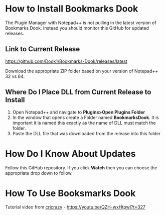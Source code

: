 # How to Install Bookmarks Dook
The Plugin Manager with Notepad++ is not pulling in the latest version of Bookmarks Dook.  Instead you should monitor this GitHub for updated releases.

## Link to Current Release
https://github.com/Dook1/Bookmarks-Dook/releases/latest

Download the appropriate ZIP folder based on your version of Notepad++ 32 vs 64.

## Where Do I Place DLL from Current Release to Install
1. Open Notepad++ and navigate to **Plugins>Open Plugins Folder**
2. In the window that opens create a Folder named **BookmarksDook**.  It is important it is named this exactly as the name of DLL must match the folder.
3. Paste the DLL file that was downloaded from the release into this folder

# How Do I Know About Updates
Follow this GitHub repository.  If you click **Watch** then you can choose the appropriate drop down to follow.

# How To Use Booksmarks Dook
Tutorial video from [cricrazy](https://github.com/cricrazy) - https://youtu.be/QZH-wxHtpwI?t=327

